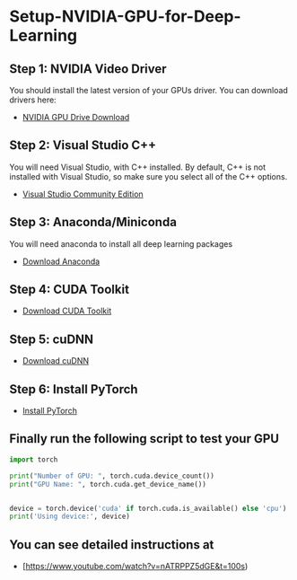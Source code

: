# Setup-NVIDIA-GPU-for-Deep-Learning

## Step 1: NVIDIA Video Driver

You should install the latest version of your GPUs driver. You can download drivers here:
 - [NVIDIA GPU Drive Download](https://www.nvidia.com/Download/index.aspx)

## Step 2: Visual Studio C++

You will need Visual Studio, with C++ installed. By default, C++ is not installed with Visual Studio, so make sure you select all of the C++ options.
 - [Visual Studio Community Edition](https://visualstudio.microsoft.com/vs/community/)

## Step 3: Anaconda/Miniconda

You will need anaconda to install all deep learning packages
 - [Download Anaconda](https://www.anaconda.com/download/success)

## Step 4: CUDA Toolkit

 - [Download CUDA Toolkit](https://developer.nvidia.com/cuda-toolkit-archive)

## Step 5: cuDNN

 - [Download cuDNN](https://developer.nvidia.com/rdp/cudnn-archive)


## Step 6: Install PyTorch 

 - [Install PyTorch](https://pytorch.org/get-started/locally/)




## Finally run the following script to test your GPU

```python
import torch

print("Number of GPU: ", torch.cuda.device_count())
print("GPU Name: ", torch.cuda.get_device_name())


device = torch.device('cuda' if torch.cuda.is_available() else 'cpu')
print('Using device:', device)
```

## You can see detailed instructions at
 - [https://www.youtube.com/watch?v=nATRPPZ5dGE&t=100s)
